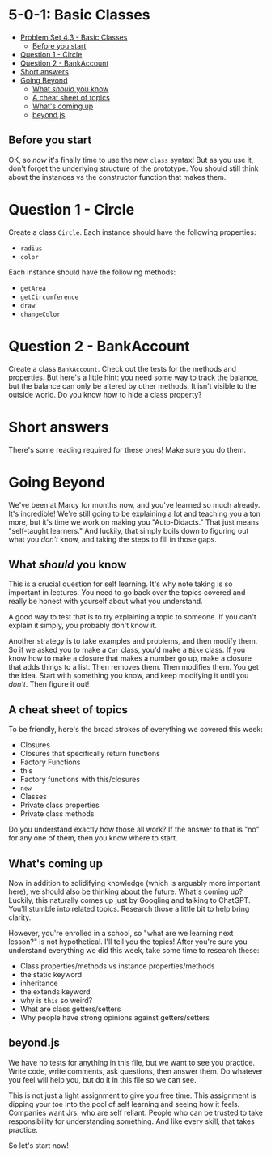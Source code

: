 # 5-0-1: Basic Classes
- [Problem Set 4.3 - Basic Classes](#problem-set-43---basic-classes)
  - [Before you start](#before-you-start)
- [Question 1 - Circle](#question-1---circle)
- [Question 2 - BankAccount](#question-2---bankaccount)
- [Short answers](#short-answers)
- [Going Beyond](#going-beyond)
  - [What *should* you know](#what-should-you-know)
  - [A cheat sheet of topics](#a-cheat-sheet-of-topics)
  - [What's coming up](#whats-coming-up)
  - [beyond.js](#beyondjs)

## Before you start
OK, so *now* it's finally time to use the new `class` syntax! But as you use it, don't forget the underlying structure of the prototype. You should still think about the instances vs the constructor function that makes them.

# Question 1 - Circle

Create a class `Circle`. Each instance should have the following properties:
- `radius`
- `color`

Each instance should have the following methods:
- `getArea`
- `getCircumference`
- `draw`
- `changeColor`

# Question 2 - BankAccount
Create a class `BankAccount`. Check out the tests for the methods and properties. But here's a little hint: you need some way to track the balance, but the balance can only be altered by other methods. It isn't visible to the outside world. Do you know how to hide a class property?

# Short answers
There's some reading required for these ones! Make sure you do them.

# Going Beyond
We've been at Marcy for months now, and you've learned so much already. It's incredible! We're still going to be explaining a lot and teaching you a ton more, but it's time we work on making you "Auto-Didacts." That just means "self-taught learners." And luckily, that simply boils down to figuring out what you *don't* know, and taking the steps to fill in those gaps.

## What *should* you know
This is a crucial question for self learning. It's why note taking is so important in lectures. You need to go back over the topics covered and really be honest with yourself about what you understand.

A good way to test that is to try explaining a topic to someone. If you can't explain it simply, you probably don't know it.

Another strategy is to take examples and problems, and then modify them. So if we asked you to make a `Car` class, you'd make a `Bike` class. If you know how to make a closure that makes a number go up, make a closure that adds things to a list. Then removes them. Then modifies them. You get the idea. Start with something you know, and keep modifying it until you *don't*. Then figure it out!

## A cheat sheet of topics
To be friendly, here's the broad strokes of everything we covered this week:
- Closures
- Closures that specifically return functions
- Factory Functions
- this
- Factory functions with this/closures
- `new`
- Classes
- Private class properties
- Private class methods

Do you understand exactly how those all work? If the answer to that is "no" for any one of them, then you know where to start.

## What's coming up
Now in addition to solidifying knowledge (which is arguably more important here), we should also be thinking about the future. What's coming up? Luckily, this naturally comes up just by Googling and talking to ChatGPT. You'll stumble into related topics. Research those a little bit to help bring clarity.

However, you're enrolled in a school, so "what are we learning next lesson?" is not hypothetical. I'll tell you the topics! After you're sure you understand everything we did this week, take some time to research these:

- Class properties/methods vs instance properties/methods
- the static keyword
- inheritance
- the extends keyword
- why is `this` so weird?
- What are class getters/setters
- Why people have strong opinions against getters/setters

## beyond.js
We have no tests for anything in this file, but we want to see you practice. Write code, write comments, ask questions, then answer them. Do whatever you feel will help you, but do it in this file so we can see.

This is not just a light assignment to give you free time. This assignment is dipping your toe into the pool of self learning and seeing how it feels. Companies want Jrs. who are self reliant. People who can be trusted to take responsibility for understanding something. And like every skill, that takes practice.

So let's start now!
